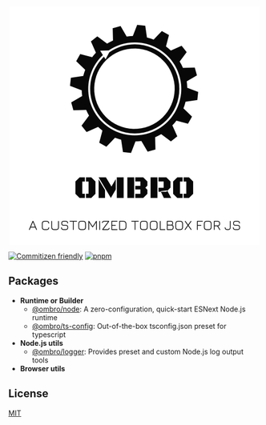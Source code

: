 <div align="center">
<img src="./docs/assets/logo.png" style="display: block;max-width: 500px;margin: auto;" alt="ombro - a customized toolbox for js" />
</div>

[![Commitizen friendly](https://img.shields.io/badge/commitizen-friendly-brightgreen.svg)](http://commitizen.github.io/cz-cli/) [![pnpm](https://img.shields.io/badge/maintained%20with-pnpm-f49033.svg)](https://pnpm.io/)

## Packages

- **Runtime or Builder**
  - [@ombro/node](./packages/node): A zero-configuration, quick-start ESNext Node.js runtime
  - [@ombro/ts-config](./packages/tsconfig): Out-of-the-box tsconfig.json preset for typescript
- **Node.js utils**
  - [@ombro/logger](./packages/logger): Provides preset and custom Node.js log output tools
- **Browser utils**

## License

[MIT](./LICENSE)
